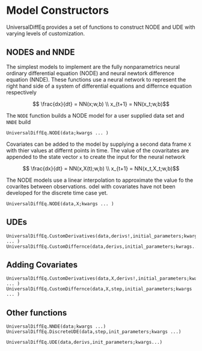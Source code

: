 # Model Constructors

UniversalDiffEq provides a set of functions to construct NODE and UDE with varying levels of customization. 

## NODES and NNDE
The simplest models to implement are the fully nonparametrics neural ordinary differential equation (NODE) and neural newtork difference equation (NNDE). These functions use a neural network to represent the right hand side of a system of differential equations and differnce equation respectively

```math
   \frac{dx}{dt} = NN(x;w,b) \\
   x_{t+1} = NN(x_t;w,b)
```

The `NODE` function builds a NODE model for a user supplied data set and `NNDE` build 

```@docs
UniversalDiffEq.NODE(data;kwargs ... )

```

Covariates can be added to the model by supplying a second data frame `X` with thier values at differnt points in time. The value of the covaritates are appended to the state vector ``x`` to create the input for the neural network

```math
   \frac{dx}{dt} = NN(x,X(t);w,b) \\
   x_{t+1} = NN(x_t,X_t;w,b)
```

The NODE models use a linear interpolation to approximate the value fo the covarites between observations. odel with covariates have not been developed for the discrete time case yet.  

```@docs
UniversalDiffEq.NODE(data,X;kwargs ... )
```

## UDEs

```@docs
UniversalDiffEq.CustomDerivatives(data,derivs!,initial_parameters;kwargs ... )
UniversalDiffEq.CustomDiffernce(data,derivs,initial_parameters;kwrags...)
```

## Adding Covariates
```@docs
UniversalDiffEq.CustomDerivatives(data,X,derivs!,initial_parameters;kwargs ... )
UniversalDiffEq.CustomDiffernce(data,X,step,initial_parameters;kwargs ... )
```

## Other functions
```@docs
UniversalDiffEq.NNDE(data;kwargs ...)
UniversalDiffEq.DiscreteUDE(data,step,init_parameters;kwargs ...)

UniversalDiffEq.UDE(data,derivs,init_parameters;kwargs...)
```